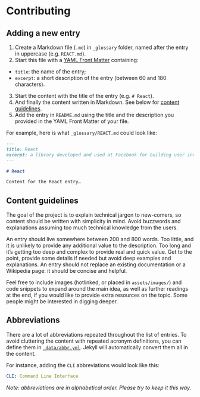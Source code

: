 # Contributing

## Adding a new entry

1. Create a Markdown file (`.md`) in `_glossary` folder, named after the entry in uppercase (e.g. `REACT.md`).
2. Start this file with a [YAML Front Matter](https://jekyllrb.com/docs/frontmatter/) containing:
  - `title`: the name of the entry;
  - `excerpt`: a short description of the entry (between 60 and 180 characters).
3. Start the content with the title of the entry (e.g. `# React`).
4. And finally the content written in Markdown. See below for [content guidelines](#content-guidelines).
5. Add the entry in `README.md` using the title and the description you provided in the YAML Front Matter of your file.

For example, here is what `_glossary/REACT.md` could look like:

```markdown
---
title: React
excerpt: a library developed and used at Facebook for building user interfaces
---

# React

Content for the React entry…
```

## Content guidelines

The goal of the project is to explain technical jargon to new-comers, so content should be written with simplicity in mind. Avoid buzzwords and explanations assuming too much technical knowledge from the users.

An entry should live somewhere between 200 and 800 words. Too little, and it is unlikely to provide any additional value to the description. Too long and it’s getting too deep and complex to provide real and quick value. Get to the point, provide some details if needed but avoid deep examples and explanations. An entry should not replace an existing documentation or a Wikipedia page: it should be concise and helpful.

Feel free to include images (hotlinked, or placed in `assets/images/`) and code snippets to expand around the main idea, as well as further readings at the end, if you would like to provide extra resources on the topic. Some people might be interested in digging deeper.

## Abbreviations

There are a lot of abbreviations repeated throughout the list of entries. To avoid cluttering the content with repeated acronym definitions, you can define them in [`_data/abbr.yml`](https://github.com/HugoGiraudel/SJSJ/blob/gh-pages/_data/abbr.yml). Jekyll will automatically convert them all in the content.

For instance, adding the `CLI` abbreviations would look like this:

```yaml
CLI: Command Line Interface
```

*Note: abbreviations are in alphabetical order. Please try to keep it this way.*
